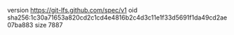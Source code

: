 version https://git-lfs.github.com/spec/v1
oid sha256:1c30a71653a820cd2c1cd4e4816b2c4d3c11e1f33d5691f1da49cd2ae07ba883
size 7887
